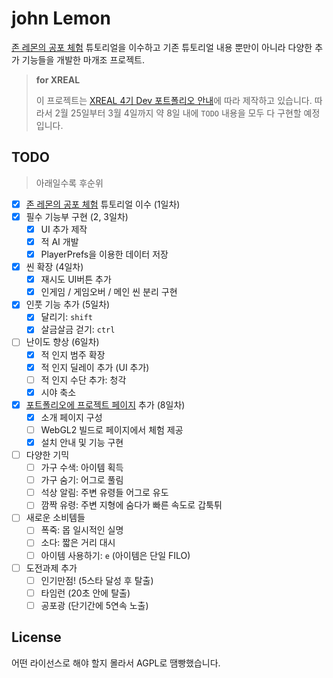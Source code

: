 # john Lemon

[존 레몬의 공포 체험](https://learn.unity.com/tutorial/jon-remonyi-gongpo-ceheom-sijaghagi) 튜토리얼을 이수하고
기존 튜토리얼 내용 뿐만이 아니라 다양한 추가 기능들을 개발한 마개조 프로젝트.

> **for XREAL**
>
> 이 프로젝트는 [XREAL 4기 Dev 포트폴리오 안내](https://2021sprinter.notion.site/XREAL-4-Dev-aeaa97f877a44f58b16db6b5f8ae7b40)에 따라 제작하고 있습니다. 따라서 2월 25일부터 3월 4일까지 약 8일 내에 `TODO` 내용을 모두 다 구현할 예정입니다.

## TODO

> 아래일수록 후순위

- [x] [존 레몬의 공포 체험](https://learn.unity.com/tutorial/jon-remonyi-gongpo-ceheom-sijaghagi) 튜토리얼 이수 (1일차)
- [x] 필수 기능부 구현 (2, 3일차)
  - [x] UI 추가 제작
  - [x] 적 AI 개발
  - [x] PlayerPrefs을 이용한 데이터 저장
- [x] 씬 확장 (4일차)
  - [x] 재시도 UI버튼 추가
  - [x] 인게임 / 게임오버 / 메인 씬 분리 구현
- [x] 인풋 기능 추가 (5일차)
  - [x] 달리기: `shift`
  - [x] 살금살금 걷기: `ctrl`
- [ ] 난이도 향상 (6일차)
  - [x] 적 인지 범주 확장
  - [x] 적 인지 딜레이 추가 (UI 추가)
  - [ ] 적 인지 수단 추가: 청각
  - [x] 시야 축소
- [x] [포트폴리오에 프로젝트 페이지](https://sharjects-sharlottes.vercel.app/projects/johnLemon) 추가 (8일차)
  - [x] 소개 페이지 구성
  - [ ] WebGL2 빌드로 페이지에서 체험 제공
  - [x] 설치 안내 및 기능 구현
- [ ] 다양한 기믹
  - [ ] 가구 수색: 아이템 획득
  - [ ] 가구 숨기: 어그로 풀림
  - [ ] 석상 알림: 주변 유령들 어그로 유도
  - [ ] 깜짝 유령: 주변 지형에 숨다가 빠른 속도로 갑툭튀
- [ ] 새로운 소비템들
  - [ ] 폭죽: 몹 일시적인 실명
  - [ ] 소다: 짧은 거리 대시
  - [ ] 아이템 사용하기: `e` (아이템은 단일 FILO)
- [ ] 도전과제 추가
  - [ ] 인기만점! (5스타 달성 후 탈출)
  - [ ] 타임런 (20초 안에 탈출)
  - [ ] 공포광 (단기간에 5연속 노출)

## License

어떤 라이선스로 해야 할지 몰라서 AGPL로 땜빵했습니다.
